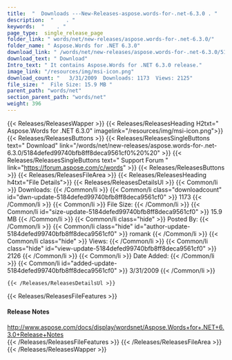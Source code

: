 ```yaml
---
title:  "  Downloads ---New-Releases-aspose.words-for-.net-6.3.0 . " 
description:  "    . " 
keywords:  "    . " 
page_type:  single_release_page
folder_link: " words/net/new-releases/aspose.words-for-.net-6.3.0/"
folder_name: " Aspose.Words for .NET 6.3.0"
download_link: " /words/net/new-releases/aspose.words-for-.net-6.3.0/5184defed99740bfb8ff8deca9561cf0"
download_text: " Download"
Intro_text: " It contains Aspose.Words for .NET 6.3.0 release."
image_link: "/resources/img/msi-icon.png"
download_count: "   3/31/2009  Downloads: 1173  Views: 2125"
file_size: "  File Size: 15.9 MB "
parent_path: "words/net"
section_parent_path: "words/net"
weight: 396
---
```


{{< Releases/ReleasesWapper >}}
  {{< Releases/ReleasesHeading H2txt=" Aspose.Words for .NET 6.3.0" imagelink="/resources/img/msi-icon.png">}}
  {{< Releases/ReleasesButtons >}}
    {{< Releases/ReleasesSingleButtons text=" Download" link="/words/net/new-releases/aspose.words-for-.net-6.3.0/5184defed99740bfb8ff8deca9561cf0%20%20" >}}
    {{< Releases/ReleasesSingleButtons text=" Support Forum " link="https://forum.aspose.com/c/words" >}}
  {{< Releases/ReleasesButtons >}}
  {{< Releases/ReleasesFileArea >}}
    {{< Releases/ReleasesHeading h4txt="File Details">}}
    {{< Releases/ReleasesDetailsUl >}}
            {{< Common/li  >}} Downloads: {{< /Common/li >}} 
      {{< Common/li class="downloadcount" id="dwn-update-5184defed99740bfb8ff8deca9561cf0" >}} 1173 {{< /Common/li >}} 
      {{< Common/li  >}} File Size: {{< /Common/li >}} 
      {{< Common/li id="size-update-5184defed99740bfb8ff8deca9561cf0" >}} 15.9 MB {{< /Common/li >}} 
      {{< Common/li  class="hide" >}} Posted By: {{< /Common/li >}} 
      {{< Common/li class="hide" id="author-update-5184defed99740bfb8ff8deca9561cf0" >}} romank {{< /Common/li >}} 
      {{< Common/li class="hide"  >}} Views: {{< /Common/li >}} 
      {{< Common/li class="hide" id="view-update-5184defed99740bfb8ff8deca9561cf0" >}} 2126 {{< /Common/li >}} 
      {{< Common/li  >}} Date Added: {{< /Common/li >}} 
      {{< Common/li id="added-update-5184defed99740bfb8ff8deca9561cf0" >}} 3/31/2009 {{< /Common/li >}} 

    {{< /Releases/ReleasesDetailsUl >}}

  {{< Releases/ReleasesFileFeatures >}}
      <h4>Release Notes</h4><div><a href="http://www.aspose.com/docs/display/wordsnet/Aspose.Words+for+.NET+6.3.0+Release+Notes">http://www.aspose.com/docs/display/wordsnet/Aspose.Words+for+.NET+6.3.0+Release+Notes</a></div>
  {{< /Releases/ReleasesFileFeatures >}}
 {{< /Releases/ReleasesFileArea >}}
{{< /Releases/ReleasesWapper >}}


